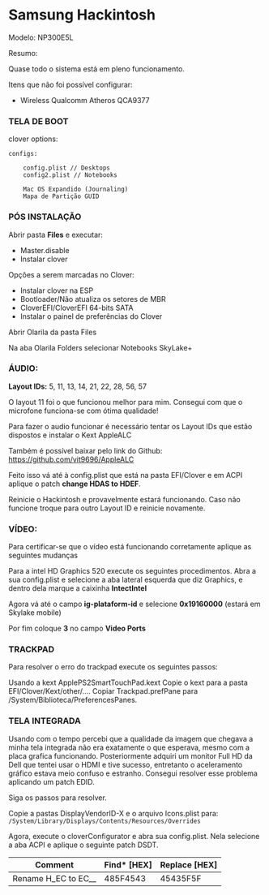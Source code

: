 # Samsung Hackintosh

Modelo: NP300E5L

Resumo:

Quase todo o sistema está em pleno funcionamento.

Itens que não foi possível configurar:

- Wireless Qualcomm Atheros QCA9377



### TELA DE **BOOT**

clover options: 

	configs:
	
		config.plist // Desktops
		config2.plist // Notebooks

		Mac OS Expandido (Journaling)
		Mapa de Partição GUID



### PÓS INSTALAÇÃO

Abrir pasta **Files** e executar:
	
- Master.disable
- Instalar clover

Opções a serem marcadas no Clover:

- Instalar clover na ESP
- Bootloader/Não atualiza os setores de MBR
- CloverEFI/CloverEFI 64-bits SATA
- Instalar o painel de preferências do Clover

Abrir Olarila da pasta Files

Na aba Olarila Folders selecionar Notebooks SkyLake+

### ÁUDIO: 

**Layout IDs:** 5, 11, 13, 14, 21, 22, 28, 56, 57

O layout 11 foi o que funcionou melhor para mim. Consegui com que o microfone funciona-se com ótima qualidade!

Para fazer o audio funcionar é necessário tentar os Layout IDs que estão dispostos e instalar o Kext AppleALC

Também é possível baixar pelo link do Github:
https://github.com/vit9696/AppleALC

Feito isso vá até à config.plist que está na pasta EFI/Clover e em ACPI aplique o patch **change HDAS to HDEF**. 	

Reinicie o Hackintosh e provavelmente estará funcionando. Caso não funcione troque para outro Layout ID e reinicie novamente.


### VÍDEO:

Para certificar-se que o vídeo está funcionando corretamente aplique as seguintes mudanças

Para a intel HD Graphics 520 execute os seguintes procedimentos.
Abra a sua config.plist e selecione a aba lateral esquerda que diz Graphics, e dentro dela marque a caixinha **IntectIntel**

Agora vá até o campo **ig-plataform-id** e selecione **0x19160000** (estará em Skylake mobile)

Por fim coloque **3** no campo **Video Ports**


### TRACKPAD

Para resolver o erro do trackpad execute os seguintes passos:

Usando a kext
ApplePS2SmartTouchPad.kext
Copie o kext para a pasta EFI/Clover/Kext/other/....
Copiar Trackpad.prefPane para /System/Biblioteca/PreferencesPanes.


### TELA INTEGRADA

Usando com o tempo percebi que a qualidade da imagem que chegava a minha tela integrada não era exatamente o que esperava, mesmo com a placa grafica funcionando. Posteriormente adquiri um monitor Full HD da Dell que tentei usar o HDMI e tive sucesso, entretanto o aceleramento gráfico estava meio confuso e estranho. Consegui resolver esse problema aplicando um patch EDID. 

Siga os passos para resolver.

Copie a pastas DisplayVendorID-X e o arquivo Icons.plist para: `/System/Library/Displays/Contents/Resources/Overrides`

Agora, execute o cloverConfigurator e abra sua config.plist. Nela selecione a aba ACPI e aplique o seguinte patch DSDT. 

| 		Comment				 | Find* [HEX] | Replace [HEX] |  
|---------|---------- |----------|
| Rename H_EC to EC__ | 485F4543   | 45435F5F | 





















